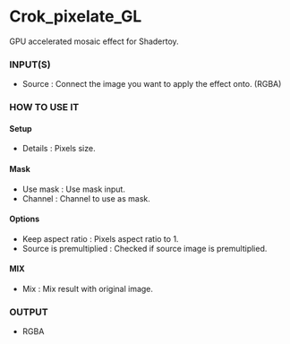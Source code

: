 # Crok_pixelate_GL

GPU accelerated mosaic effect for Shadertoy.

### INPUT(S)
* Source : Connect the image you want to apply the effect onto. (RGBA)

### HOW TO USE IT

#### Setup

* Details : Pixels size.

#### Mask

* Use mask : Use mask input.
* Channel : Channel to use as mask.

#### Options

* Keep aspect ratio : Pixels aspect ratio to 1.
* Source is premultiplied : Checked if source image is premultiplied.

#### MIX

* Mix : Mix result with original image.

### OUTPUT
* RGBA